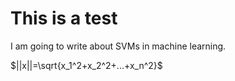 # This is a test

I am going to write about SVMs in machine learning.

$||x||=\sqrt{x_1^2+x_2^2+...+x_n^2}$


